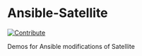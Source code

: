 # Ansible-Satellite
[![Contribute](https://www.eclipse.org/che/contribute.svg)](https://devspaces.apps.hypershift.shadowman.dev/#https://github.com/shadowman-lab/Ansible-Satellite)

Demos for Ansible modifications of Satellite
